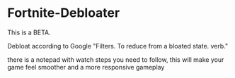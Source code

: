   # Fortnite-Debloater
  This is a BETA. 
  
  Debloat according to Google "Filters. To reduce from a bloated state. verb."
  
  there is a notepad with watch steps you need to follow, this will make your game feel smoother and a more responsive gameplay

